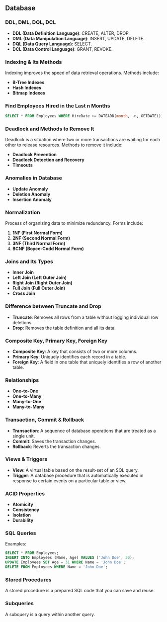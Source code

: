 ## Database

### DDL, DML, DQL, DCL
- **DDL (Data Definition Language)**: CREATE, ALTER, DROP.
- **DML (Data Manipulation Language)**: INSERT, UPDATE, DELETE.
- **DQL (Data Query Language)**: SELECT.
- **DCL (Data Control Language)**: GRANT, REVOKE.

### Indexing & Its Methods
Indexing improves the speed of data retrieval operations. Methods include:
- **B-Tree Indexes**
- **Hash Indexes**
- **Bitmap Indexes**

### Find Employees Hired in the Last n Months
```sql
SELECT * FROM Employees WHERE HireDate >= DATEADD(month, -n, GETDATE());
```

### Deadlock and Methods to Remove It
Deadlock is a situation where two or more transactions are waiting for each other to release resources. Methods to remove it include:
- **Deadlock Prevention**
- **Deadlock Detection and Recovery**
- **Timeouts**

### Anomalies in Database
- **Update Anomaly**
- **Deletion Anomaly**
- **Insertion Anomaly**

### Normalization
Process of organizing data to minimize redundancy. Forms include:
1. **1NF (First Normal Form)**
2. **2NF (Second Normal Form)**
3. **3NF (Third Normal Form)**
4. **BCNF (Boyce-Codd Normal Form)**

### Joins and Its Types
- **Inner Join**
- **Left Join (Left Outer Join)**
- **Right Join (Right Outer Join)**
- **Full Join (Full Outer Join)**
- **Cross Join**

### Difference between Truncate and Drop
- **Truncate**: Removes all rows from a table without logging individual row deletions.
- **Drop**: Removes the table definition and all its data.

### Composite Key, Primary Key, Foreign Key
- **Composite Key**: A key that consists of two or more columns.
- **Primary Key**: Uniquely identifies each record in a table.
- **Foreign Key**: A field in one table that uniquely identifies a row of another table.

### Relationships
- **One-to-One**
- **One-to-Many**
- **Many-to-One**
- **Many-to-Many**

### Transaction, Commit & Rollback
- **Transaction**: A sequence of database operations that are treated as a single unit.
- **Commit**: Saves the transaction changes.
- **Rollback**: Reverts the transaction changes.

### Views & Triggers
- **View**: A virtual table based on the result-set of an SQL query.
- **Trigger**: A database procedure that is automatically executed in response to certain events on a particular table or view.

### ACID Properties
- **Atomicity**
- **Consistency**
- **Isolation**
- **Durability**

### SQL Queries
Examples:
```sql
SELECT * FROM Employees;
INSERT INTO Employees (Name, Age) VALUES ('John Doe', 30);
UPDATE Employees SET Age = 31 WHERE Name = 'John Doe';
DELETE FROM Employees WHERE Name = 'John Doe';
```

### Stored Procedures
A stored procedure is a prepared SQL code that you can save and reuse.

### Subqueries
A subquery is a query within another query.
